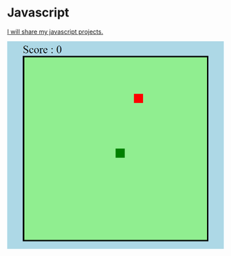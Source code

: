 # Javascript


<u>I will share my javascript projects.</u>

![Screenshot from the game](https://github.com/ibrahmaksan/Javascript/blob/main/snakegame.png)
